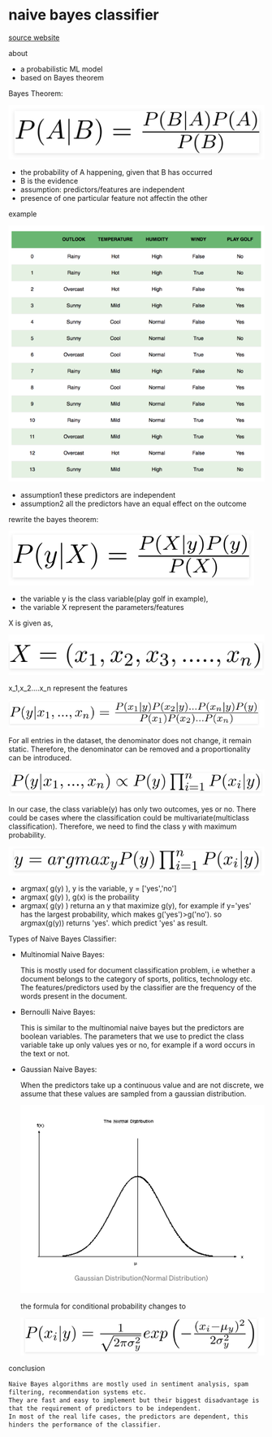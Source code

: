 # naive bayes classifier
[source website](
https://towardsdatascience.com/naive-bayes-classifier-81d512f50a7c)

about
- a probabilistic ML model
- based on Bayes theorem

Bayes Theorem:

![pic](bayes_thm.png)

- the probability of A happening, given that B has occurred
- B is the evidence
- assumption: predictors/features are independent
- presence of one particular feature not affectin the other

example

![pic](example.png)

- assumption1 these predictors are independent
- assumption2 all the predictors have an equal effect on the outcome

rewrite the bayes theorem:

![pic](bayes_thm2.png)
- the variable y is the class variable(play golf in example), 
- the variable X represent the parameters/features

X is given as,

![pic](equation1.png)

x_1,x_2….x_n represent the features

![pic](equation2.png)

For all entries in the dataset, the denominator does not change, it remain static. Therefore, the denominator can be removed and a proportionality can be introduced.

![pic](equation3.png)

In our case, the class variable(y) has only two outcomes, yes or no. There could be cases where the classification could be multivariate(multiclass classification). Therefore, we need to find the class y with maximum probability.

![pic](equation4.png)

- argmax( g(y) ), y is the variable, y = ['yes','no'] 
- argmax( g(y) ), g(x) is the probaility
- argmax( g(y) ) returna an y that maximize g(y), for example if y='yes' has the largest probability, which makes g('yes')>g('no'). so argmax(g(y)) returns 'yes'. which predict 'yes' as result.

Types of Naive Bayes Classifier:
- Multinomial Naive Bayes:

    This is mostly used for document classification problem, i.e whether a document belongs to the category of sports, politics, technology etc. The features/predictors used by the classifier are the frequency of the words present in the document.
- Bernoulli Naive Bayes:

    This is similar to the multinomial naive bayes but the predictors are boolean variables. The parameters that we use to predict the class variable take up only values yes or no, for example if a word occurs in the text or not.
- Gaussian Naive Bayes:
    
    When the predictors take up a continuous value and are not discrete, we assume that these values are sampled from a gaussian distribution.

    ![pic](gaussian_distribution.png)

     the formula for conditional probability changes to

     ![pic](equation5.png)


conclusion

    Naive Bayes algorithms are mostly used in sentiment analysis, spam filtering, recommendation systems etc. 
    They are fast and easy to implement but their biggest disadvantage is that the requirement of predictors to be independent. 
    In most of the real life cases, the predictors are dependent, this hinders the performance of the classifier.